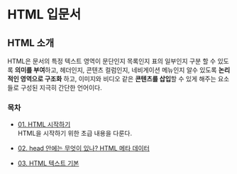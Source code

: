 # HTML 입문서

## HTML 소개

HTML은 문서의 특정 텍스트 영역이 문단인지 목록인지 표의 일부인지 구분 할 수 있도록 **의미를 부여**하고, 헤더인지, 콘텐츠 컬럼인지, 네비게이션 메뉴인지 알수 있도록 **논리적인 영역으로 구조화** 하고, 이미지와 비디오 같은 **콘텐츠를 삽입**할 수 있게 해주는 요소들로 구성된 지극히 간단한 언어이다.

### 목차

- [01\. HTML 시작하기](01_00_HTML_시작하기.md)<br>
HTML을 시작하기 위한 초급 내용을 다룬다.

- [02\. head 안에는 무엇이 있나? HTML 메타 데이터](02_00_HTML_메타_데이터.md)

- [03\. HTML 텍스트 기본](03_00_HTML_텍스트_기본.md)




